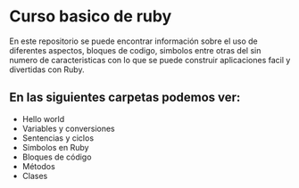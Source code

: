# Curso basico de ruby

En este repositorio se puede encontrar información sobre el uso de diferentes aspectos, bloques de codigo, simbolos entre otras del sin numero de caracteristicas con lo que se puede construir aplicaciones facil y divertidas con Ruby.

<h2>En las siguientes carpetas podemos ver:</h2>
<ul>
  <li>Hello world</li>
  <li>Variables y conversiones</li>
  <li>Sentencias y ciclos</li>
  <li>Simbolos en Ruby</li>
  <li>Bloques de código</li>
  <li>Métodos</li>
  <li>Clases</li>
</ul>
